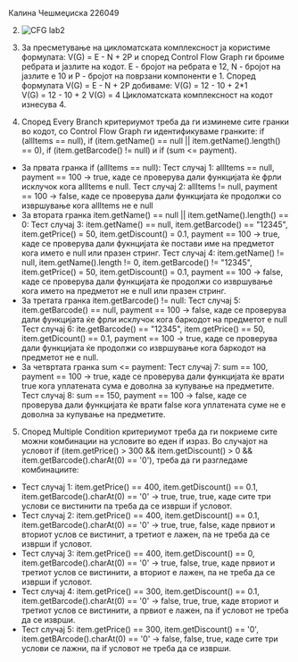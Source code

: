 Калина Чешмеџиска 226049

2. ![CFG lab2](https://github.com/kcesmedziska/SI_2024_lab2_226049/assets/119429486/9d3eb095-0d5c-4645-a00f-1ee715c08e28)

3. За пресметување на цикломатската комплексност ја користиме формулата: V(G) = E - N + 2P и според Control Flow Graph ги броиме ребрата и јазлите на кодот. Е - бројот на ребрата е 12, N - бројот на јазлите е 10 и Р - бројот на поврзани компоненти е 1. 
Според формулата V(G) = E - N + 2P добиваме: 
V(G) = 12 - 10 + 2*1   
V(G) = 12 - 10 + 2
V(G) = 4
Цикломатската комплексност на кодoт изнесува 4.
4. Според Every Branch критериумот треба да ги изминеме сите гранки во кодот, со Control Flow Graph ги идентификуваме гранките: if (allItems == null), if (item.getName() == null || item.getName().length() == 0), if (item.getBarcode() != null) и if (sum <= payment).
- За првата гранка if (allItems == null):
Тест случај 1: allItems == null, payment == 100 -> true, каде се проверува дали функцијата ќе фрли исклучок кога allItems е null. 
Тест случај 2: allItems != null, payment == 100 -> false, каде се проверува дали функцијата ќе продолжи со извршување кога allItems не е null
- За втората гранка item.getName() == null || item.getName().length() == 0: 
Тест случај 3: item.getName() == null, item.getBarcode() == "12345", item.getPrice() = 50, item.getDiscount() = 0.1, payment == 100 -> true, каде се проверува дали фукнцијата ќе постави име на предметот кога името е null или празен стринг.
Тест случај 4: item.getName() != null, item.getName().length != 0, item.getBarcode() != "12345", item.getPrice() = 50, item.getDiscount() = 0.1, payment == 100 -> false, каде се проверува дали функцијата ќе продолжи со извршување кога името на предметот не е null или празен стринг.
- За третата гранка item.getBarcode() != null:
Тест случај 5: item.getBarcode() == null, payment == 100 -> false, каде се проверува дали функцијата ќе фрли исклучок кога баркодот на предметот е null 
Тест случај 6: ite.getBarcode() == "12345", item.getPrice() == 50, item.getDicount() == 0.1, payment == 100 -> true, каде се проверува дали функцијата ќе продолжи со извршување кога баркодот на предметот не е null.
- За четвртата гранка sum <= payment:
Тест случај 7: sum == 100, payment == 100 -> true, каде се проверува дали функцијата ќе врати true кога уплатената сума е доволна за купување на предметите.
Тест случај 8: sum == 150, payment == 100 -> false, каде се проверува дали функцијата ќе врати false кога уплатената суме не е доволна за купување на предметите.
 5. Според Multiple Condition критериумот  треба да ги покриеме сите можни комбинации на условите во еден if израз.
Во случајот на условот if (item.getPrice() > 300 && item.getDiscount() > 0 && item.getBarcode().charAt(0) == '0'), треба да ги разгледаме комбинациите:
- Тест случај 1: item.getPrice() == 400, item.getDiscount() == 0.1, item.getBarcode().charAt(0) == '0' -> true, true, true, каде сите три услови се вистинити па треба да се изврши if условот.
- Тест случај 2: item.getPrice() == 400, item.getDiscount() == 0.1, item.getBarcode().charAt(0) == '0' -> true, true, false, каде првиот и вториот услов се вистинит, а третиот е лажен, па не треба да се изврши if условот.
- Тест случај 3: item.getPrice() == 400, item.getDiscount() == 0, item.getBarcode().charAt(0) == '0' -> true, false, true, каде првиот и третиот услов се вистинити, а вториот е лажен, па не треба да се изврши if условот.
- Тест случај 4: item.getPrice() == 300, item.getDiscount() == 0.1, item.getBarcode().charAt(0) == '0' -> false, true, true, каде вториот и третиот услов се вистинити, а првиот е лажен, па if условот не треба да се изврши. 
- Тест случај 5: item.getPrice() == 300, item.getDiscount() == '0', item.getBArcode().charAt(0) == '0' -> false, false, true, каде сите три услови се лажни, па if условот не треба да се изврши.
